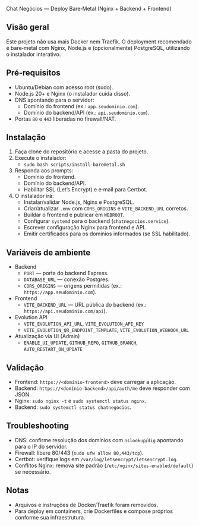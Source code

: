 Chat Negócios — Deploy Bare‑Metal (Nginx + Backend + Frontend)

Visão geral
-----------
Este projeto não usa mais Docker nem Traefik. O deployment recomendado é bare‑metal com Nginx, Node.js e (opcionalmente) PostgreSQL, utilizando o instalador interativo.

Pré‑requisitos
--------------
- Ubuntu/Debian com acesso root (sudo).
- Node.js 20+ e Nginx (o instalador cuida disso).
- DNS apontando para o servidor:
  - Domínio do frontend (ex.: `app.seudominio.com`).
  - Domínio do backend/API (ex.: `api.seudominio.com`).
- Portas `80` e `443` liberadas no firewall/NAT.

Instalação
----------
1) Faça clone do repositório e acesse a pasta do projeto.
2) Execute o instalador:
   - `sudo bash scripts/install-baremetal.sh`
3) Responda aos prompts:
   - Domínio do frontend.
   - Domínio do backend/API.
   - Habilitar SSL (Let’s Encrypt) e e‑mail para Certbot.
4) O instalador irá:
   - Instalar/validar Node.js, Nginx e PostgreSQL.
   - Criar/atualizar `.env` com `CORS_ORIGINS` e `VITE_BACKEND_URL` corretos.
   - Buildar o frontend e publicar em `WEBROOT`.
   - Configurar `systemd` para o backend (`chatnegocios.service`).
   - Escrever configuração Nginx para frontend e API.
   - Emitir certificados para os domínios informados (se SSL habilitado).

Variáveis de ambiente
---------------------
- Backend
  - `PORT` — porta do backend Express.
  - `DATABASE_URL` — conexão Postgres.
  - `CORS_ORIGINS` — origens permitidas (ex.: `https://app.seudominio.com`).
- Frontend
  - `VITE_BACKEND_URL` — URL pública do backend (ex.: `https://api.seudominio.com/api`).
- Evolution API
  - `VITE_EVOLUTION_API_URL`, `VITE_EVOLUTION_API_KEY`
  - `VITE_EVOLUTION_QR_ENDPOINT_TEMPLATE`, `VITE_EVOLUTION_WEBHOOK_URL`
- Atualização via UI (Admin)
  - `ENABLE_UI_UPDATE`, `GITHUB_REPO`, `GITHUB_BRANCH`, `AUTO_RESTART_ON_UPDATE`

Validação
---------
- Frontend: `https://<domínio-frontend>` deve carregar a aplicação.
- Backend: `https://<domínio-backend>/api/auth/me` deve responder com JSON.
- Nginx: `sudo nginx -t` e `sudo systemctl status nginx`.
- Backend: `sudo systemctl status chatnegocios`.

Troubleshooting
---------------
- DNS: confirme resolução dos domínios com `nslookup`/`dig` apontando para o IP do servidor.
- Firewall: libere 80/443 (`sudo ufw allow 80,443/tcp`).
- Certbot: verifique logs em `/var/log/letsencrypt/letsencrypt.log`.
- Conflitos Nginx: remova site padrão (`/etc/nginx/sites-enabled/default`) se necessário.

Notas
-----
- Arquivos e instruções de Docker/Traefik foram removidos.
- Para deploy em containers, crie Dockerfiles e compose próprios conforme sua infraestrutura.
